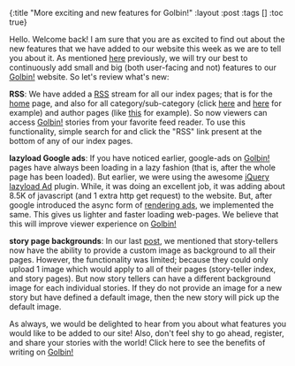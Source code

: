 {:title "More exciting and new features for Golbin!"
 :layout :post
 :tags  []
 :toc true}

Hello. Welcome back! I am sure that you are as excited to find out about the new features that we have added to our website this week as we are to tell you about it. As mentioned [here](http://www.golb.in/exciting-new-features-on-golbin-9.html) previously, we will try our best to continuously add small and big (both user-facing and not) features to our [Golbin!](http://www.golb.in/) website. So let's review what's new:</p>

**RSS**: We have added a [RSS](http://en.wikipedia.org/wiki/RSS) stream for all our index pages; that is for the [home](http://www.golb.in/) page, and also for all category/sub-category (click [here](http://www.golb.in/category/lifestyle/) and [here](http://www.golb.in/category/technology/internet/) for example) and author pages (like [this](http://www.golb.in/author/spradnyesh/) for example). So now viewers can access [Golbin!](http://www.golb.in/) stories from your favorite feed reader. To use this functionality, simple search for and click the "RSS" link present at the bottom of any of our index pages.</p>

**lazyload Google ads**: If you have noticed earlier, google-ads on [Golbin!](http://www.golb.in/) pages have always been loading in a lazy fashion (that is, after the whole page has been loaded). But earlier, we were using the awesome [jQuery lazyload Ad](http://jqueryad.web2ajax.fr/) plugin. While, it was doing an excellent job, it was adding about 8.5K of javascript (and 1 extra http get request) to the website. But, after google introduced the async form of [rendering ads](https://support.google.com/adsense/answer/3221666?hl%3Den), we implemented the same. This gives us lighter and faster loading web-pages. We believe that this will improve viewer experience on [Golbin!](http://www.golb.in/)</p>

**story page backgrounds**: In our last [post](http://www.golb.in/exciting-new-features-on-golbin-9.html), we mentioned that story-tellers now have the ability to provide a custom image as background to all their pages. However, the functionality was limited; because they could only upload 1 image which would apply to all of their pages (story-teller index, and story pages). But now story tellers can have a different background image for each individual stories. If they do not provide an image for a new story but have defined a default image, then the new story will pick up the default image.</p>

As always, we would be delighted to hear from you about what features you would like to be added to our site! Also, don't feel shy to go ahead, register, and share your stories with the world! Click here to see the benefits of writing on [Golbin!](http://www.golb.in/)</p>
